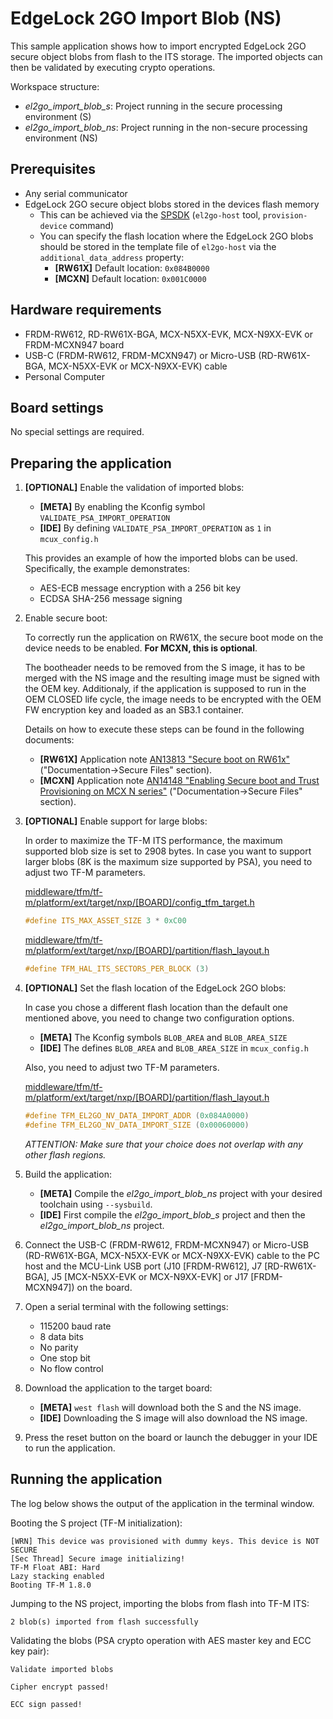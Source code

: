 # EdgeLock 2GO Import Blob (NS)

This sample application shows how to import encrypted EdgeLock 2GO secure object blobs from flash to the ITS storage. The imported objects can then be validated by executing crypto operations.

Workspace structure:
- *el2go_import_blob_s*: Project running in the secure processing environment (S)
- *el2go_import_blob_ns*: Project running in the non-secure processing environment (NS)

## Prerequisites

- Any serial communicator
- EdgeLock 2GO secure object blobs stored in the devices flash memory
  - This can be achieved via the [SPSDK](https://www.nxp.com/design/design-center/software/development-software/secure-provisioning-sdk-spsdk:SPSDK) (`el2go-host` tool, `provision-device` command)
  - You can specify the flash location where the EdgeLock 2GO blobs should be stored in the template file of `el2go-host` via the `additional_data_address` property:
    - **[RW61X]** Default location: `0x084B0000`
    - **[MCXN]** Default location: `0x001C0000`

## Hardware requirements

- FRDM-RW612, RD-RW61X-BGA, MCX-N5XX-EVK, MCX-N9XX-EVK or FRDM-MCXN947 board
- USB-C (FRDM-RW612, FRDM-MCXN947) or Micro-USB (RD-RW61X-BGA, MCX-N5XX-EVK or MCX-N9XX-EVK) cable
- Personal Computer

## Board settings

No special settings are required.

## Preparing the application

1.  **[OPTIONAL]** Enable the validation of imported blobs:

    - **[META]** By enabling the Kconfig symbol `VALIDATE_PSA_IMPORT_OPERATION`
    - **[IDE]** By defining `VALIDATE_PSA_IMPORT_OPERATION` as `1` in `mcux_config.h`

    This provides an example of how the imported blobs can be used. Specifically, the example demonstrates:
    - AES-ECB message encryption with a 256 bit key
    - ECDSA SHA-256 message signing

2.  Enable secure boot:

    To correctly run the application on RW61X, the secure boot mode on the device needs to be enabled. **For MCXN, this is optional**.

    The bootheader needs to be removed from the S image, it has to be merged with the NS image and the resulting image must be signed with the OEM key. Additionaly, if the application is supposed to run in the OEM CLOSED life cycle, the image needs to be encrypted with the OEM FW encryption key and loaded as an SB3.1 container.

    Details on how to execute these steps can be found in the following documents:
    - **[RW61X]** Application note [AN13813 "Secure boot on RW61x"](https://www.nxp.com/products/wireless-connectivity/wi-fi-plus-bluetooth-plus-802-15-4/wireless-mcu-with-integrated-tri-radio-1x1-wi-fi-6-plus-bluetooth-low-energy-5-3-802-15-4:RW612) ("Documentation->Secure Files" section).
    - **[MCXN]** Application note [AN14148 "Enabling Secure boot and Trust Provisioning on MCX N series"](https://www.nxp.com/products/processors-and-microcontrollers/arm-microcontrollers/general-purpose-mcus/mcx-arm-cortex-m/mcx-n-series-microcontrollers/mcx-n94x-54x-highly-integrated-multicore-mcus-with-on-chip-accelerators-intelligent-peripherals-and-advanced-security:MCX-N94X-N54X) ("Documentation->Secure Files" section).

3.  **[OPTIONAL]** Enable support for large blobs:

    In order to maximize the TF-M ITS performance, the maximum supported blob size is set to 2908 bytes. In case you want to support larger blobs (8K is the maximum size supported by PSA), you need to adjust two TF-M parameters.

    [middleware/tfm/tf-m/platform/ext/target/nxp/[BOARD]/config_tfm_target.h](../../../../middleware/tfm/tf-m/platform/ext/target/nxp/frdmrw612/config_tfm_target.h)

    ```c
    #define ITS_MAX_ASSET_SIZE 3 * 0xC00
    ```

    [middleware/tfm/tf-m/platform/ext/target/nxp/[BOARD]/partition/flash_layout.h](../../../../middleware/tfm/tf-m/platform/ext/target/nxp/frdmrw612/partition/flash_layout.h)

    ```c
    #define TFM_HAL_ITS_SECTORS_PER_BLOCK (3)
    ```

4.  **[OPTIONAL]** Set the flash location of the EdgeLock 2GO blobs:

    In case you chose a different flash location than the default one mentioned above, you need to change two configuration options.

    - **[META]** The Kconfig symbols `BLOB_AREA` and `BLOB_AREA_SIZE`
    - **[IDE]** The defines `BLOB_AREA` and `BLOB_AREA_SIZE` in `mcux_config.h`

    Also, you need to adjust two TF-M parameters.

    [middleware/tfm/tf-m/platform/ext/target/nxp/[BOARD]/partition/flash_layout.h](../../../../middleware/tfm/tf-m/platform/ext/target/nxp/frdmrw612/partition/flash_layout.h)

    ```c
    #define TFM_EL2GO_NV_DATA_IMPORT_ADDR (0x084A0000)
    #define TFM_EL2GO_NV_DATA_IMPORT_SIZE (0x00060000)
    ```

    *ATTENTION: Make sure that your choice does not overlap with any other flash regions.*

5.  Build the application:

    - **[META]** Compile the *el2go_import_blob_ns* project with your desired toolchain using `--sysbuild`.
    - **[IDE]** First compile the *el2go_import_blob_s* project and then the *el2go_import_blob_ns* project.

6.  Connect the USB-C (FRDM-RW612, FRDM-MCXN947) or Micro-USB (RD-RW61X-BGA, MCX-N5XX-EVK or MCX-N9XX-EVK) cable to the PC host and the MCU-Link USB port (J10 [FRDM-RW612], J7 [RD-RW61X-BGA], J5 [MCX-N5XX-EVK or MCX-N9XX-EVK] or J17 [FRDM-MCXN947]) on the board.

7.  Open a serial terminal with the following settings:

    - 115200 baud rate
    - 8 data bits
    - No parity
    - One stop bit
    - No flow control

8.  Download the application to the target board:

    - **[META]** `west flash` will download both the S and the NS image. 
    - **[IDE]** Downloading the S image will also download the NS image.

9.  Press the reset button on the board or launch the debugger in your IDE to run the application.

## Running the application

The log below shows the output of the application in the terminal window.

Booting the S project (TF-M initialization):

```
[WRN] This device was provisioned with dummy keys. This device is NOT SECURE
[Sec Thread] Secure image initializing!
TF-M Float ABI: Hard
Lazy stacking enabled
Booting TF-M 1.8.0
```

Jumping to the NS project, importing the blobs from flash into TF-M ITS:

```
2 blob(s) imported from flash successfully
```

Validating the blobs (PSA crypto operation with AES master key and ECC key pair):

```
Validate imported blobs

Cipher encrypt passed!

ECC sign passed!
```
